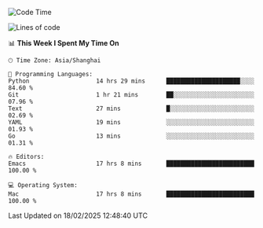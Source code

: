 <!--START_SECTION:waka-->
![Code Time](http://img.shields.io/badge/Code%20Time-2%2C538%20hrs%2051%20mins-blue)

![Lines of code](https://img.shields.io/badge/From%20Hello%20World%20I%27ve%20Written-335.2%20thousand%20lines%20of%20code-blue)

📊 **This Week I Spent My Time On** 

```text
🕑︎ Time Zone: Asia/Shanghai

💬 Programming Languages: 
Python                   14 hrs 29 mins      █████████████████████░░░░   84.60 % 
Git                      1 hr 21 mins        ██░░░░░░░░░░░░░░░░░░░░░░░   07.96 % 
Text                     27 mins             █░░░░░░░░░░░░░░░░░░░░░░░░   02.69 % 
YAML                     19 mins             ░░░░░░░░░░░░░░░░░░░░░░░░░   01.93 % 
Go                       13 mins             ░░░░░░░░░░░░░░░░░░░░░░░░░   01.31 % 

🔥 Editors: 
Emacs                    17 hrs 8 mins       █████████████████████████   100.00 % 

💻 Operating System: 
Mac                      17 hrs 8 mins       █████████████████████████   100.00 % 
```


 Last Updated on 18/02/2025 12:48:40 UTC
<!--END_SECTION:waka-->

